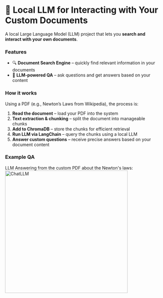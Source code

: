 # 🚀 Local LLM for Interacting with Your Custom Documents

A local Large Language Model (LLM) project that lets you **search and interact with your own documents**.  

### Features
* 🔍 **Document Search Engine** – quickly find relevant information in your documents  
* 🤝 **LLM-powered QA** – ask questions and get answers based on your content  

### How it works
Using a PDF (e.g., Newton’s Laws from Wikipedia), the process is:

1. **Read the document** – load your PDF into the system  
2. **Text extraction & chunking** – split the document into manageable chunks  
3. **Add to ChromaDB** – store the chunks for efficient retrieval  
4. **Run LLM via LangChain** – query the chunks using a local LLM  
5. **Answer custom questions** – receive precise answers based on your document content  

### Example QA 
LLM Answering from the custom PDF about the Newton's laws:
<img src="images/chatllm.png" alt="ChatLLM" width="400"/>
